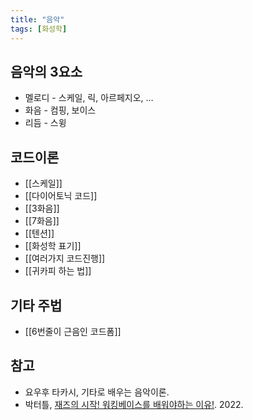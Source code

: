 ```yaml
---
title: "음악"
tags: [화성학]
---
```


## 음악의 3요소

- 멜로디 - 스케일, 릭, 아르페지오, …
- 화음 - 컴핑, 보이스
- 리듬 - 스윙

## 코드이론

- [[스케일]]
- [[다이어토닉 코드]]
- [[3화음]]
- [[7화음]]
- [[텐션]]
- [[화성학 표기]]
- [[여러가지 코드진행]]
- [[귀카피 하는 법]]

## 기타 주법

- [[6번줄이 근음인 코드폼]]

## 참고

- 요우후 타카시, 기타로 배우는 음악이론.
- 박터틀, [재즈의 시작! 워킹베이스를 배워야하는 이유!](https://www.youtube.com/watch?v=teUNGla32go&list=PLz2DZwpMv5DJ0QN6uIudh-Wp_jRA7tuhP&index=7). 2022.